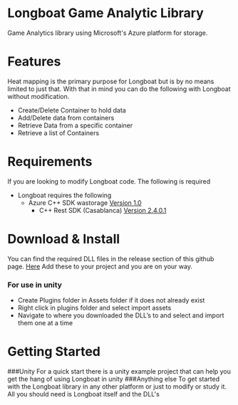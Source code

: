 # Longboat Game Analytic Library
Game Analytics library using Microsoft's Azure platform for storage.

# Features
Heat mapping is the primary purpose for Longboat but is by no means limited to just that. With that in mind you can do the following with Longboat without modification.
  - Create/Delete Container to hold data
  - Add/Delete data from containers
  - Retrieve Data from a specific container
  - Retrieve a list of Containers

# Requirements
If you are looking to modify Longboat code. The following is required
- Longboat requires the following
  - Azure C++ SDK wastorage <a href="https://www.nuget.org/packages/wastorage/">Version 1.0</a>
    - C++ Rest SDK (Casablanca) <a href="https://www.nuget.org/packages/wastorage/">Version 2.4.0.1</a>

# Download & Install
You can find the required DLL files in the release section of this github page. <a href="https://github.com/Xenetics/Longboat/releases">Here</a>
Add these to your project and you are on your way. 

### For use in unity
  - Create Plugins folder in Assets folder if it does not already exist
  - Right click in plugins folder and select import assets
  - Navigate to where you downloaded the DLL’s to and select and import them one at a time

# Getting Started
###Unity
For a quick start there is a unity example project that can help you get the hang of using Longboat in unity
###Anything else
To get started with the Longboat library in any other platform or just to modify or study it. All you should need is Longboat itself and the DLL's


